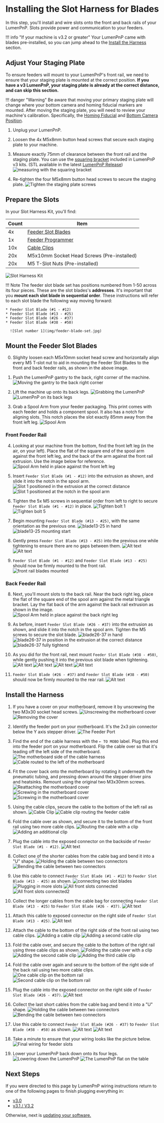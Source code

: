 # Installing the Slot Harness for Blades

In this step, you'll install and wire slots onto the front and back rails of your LumenPnP. Slots provide power and communication to your feeders.

!!! info "If your machine is v3.2 or greater"
    Your LumenPnP came with blades pre-installed, so you can jump ahead to the [Install the Harness](#install-the-harness) section.

## Adjust Your Staging Plate

To ensure feeders will mount to your LumenPnP's front rail, we need to ensure that your staging plate is mounted at the correct position. **If you have a v3 LumenPnP, your staging plate is already at the correct distance, and can skip this section.**

!!! danger "Warning"
    Be aware that moving your primary staging plate will change where your bottom camera and homing fiducial markers are mounted. After moving the staging plate, you will need to review your machine's calibration. Specifically, the [Homing Fiducial](/openpnp/calibration/4-homing-fiducial) and [Bottom Camera Position](/openpnp/calibration/7-bottom-camera-position).

1. Unplug your LumenPnP.

2. Loosen the 4x M5x8mm button head screws that secure each staging plate to your machine.

3. Measure exactly 75mm of clearance between the front rail and the staging plate. You can use the [squaring bracket](https://github.com/opulo-inc/lumenpnp/blob/main/pnp/cad/FDM/squaring-bracket.FCStd) included in LumenPnP v3 kits. (STL available in the latest [LumenPnP Release](https://github.com/opulo-inc/lumenpnp/releases))
  ![measuring with the squaring bracket](img/staging-plate-spacing.png)

1. Re-tighten the four M5x8mm button head screws to secure the staging plate.
   ![Tighten the staging plate screws](img/staging-right-screw-1.JPG)

## Prepare the Slots

In your Slot Harness Kit, you'll find:

| Count | Item                                       |
| ----- | -------------------------------------------|
| 4x    | [Feeder Slot Blades][slot-url]             |
| 1x    | [Feeder Programmer][slot-url]              |
| 10x   | [Cable Clips][clip-url]                    |
| 20x   | M5x10mm Socket Head Screws (Pre-installed) |
| 20x   | M5 T-Slot Nuts (Pre-installed)             |

![Slot Harness Kit](img/IMG_0514.jpg)

!!! Note
    The feeder slot blade set has positions numbered from 1-50 across its four pieces. These are the slot blades's **addresses**. It's important that you **mount each slot blade in sequential order**. These instructions will refer to each slot blade the following way moving forward:

    * Feeder Slot Blade (#1 - #12)
    * Feeder Slot Blade (#13 - #25)
    * Feeder Slot Blade (#26 - #37)
    * Feeder Slot Blade (#38 - #50)
    
      ![Slot number 1](img/feeder-blade-set.jpg)

## Mount the Feeder Slot Blades

0. Slighlty loosen each M5x10mm socket head screw and horizontally align every M5 T-slot nut to aid in mounting the Feeder Slot Blades to the front and back feeder rails, as shown in the above image.

1. Push the LumenPnP gantry to the back, right corner of the machine.
   ![Moving the gantry to the back right corner](img/IMG_0513.jpg)
2. Lift the machine up onto its back legs.
   ![Grabbing the LumenPnP](img/IMG_0515.jpg)
   ![LumenPnP on its back legs](img/IMG_0516.jpg)
3. Grab a Spool Arm from your feeder packaging. This print comes with each feeder and holds a component spool. It also has a notch for aligning slots. This notch places the slot exactly 85mm away from the front left leg.
   ![Spool Arm](img/IMG_1968.JPG)

### Front Feeder Rail

4. Looking at your machine from the bottom, find the front left leg (in the air, on your left). Place the flat of the square end of the spool arm against the front left leg, and the back of the arm against the front rail extrusion. Use the image below for reference.
   ![Spool Arm held in place against the front left leg](img/IMG_0517.jpg)

5. Insert `Feeder Slot Blade (#1 - #12)` into the extrusion as shown, and slide it into the notch in the spool arm.
   ![Slot 1 positioned in the extrusion at the correct distance](img/IMG_0518.jpg)
   ![Slot 1 positioned at the notch in the spool arm](img/IMG_0519.jpg)

6. Tighten the 5x M5 screws in sequential order from left to right to secure `Feeder Slot Blade (#1 - #12)` in place.
   ![Tighten bolt 1](img/IMG_0520.jpg)
   ![Tighten bolt 5](img/IMG_0521.jpg)

6. Begin mounting `Feeder Slot Blade (#13 - #25)`, with the same orientation as the previous one.
    ![blade13-25 in hand](img/IMG_0522.jpg)
    ![blade13-25 mounting start](img/IMG_0525.jpg)

6. Gently press `Feeder Slot Blade (#13 - #25)` into the previous one while tightening to ensure there are no gaps between them.
    ![Alt text](img/IMG_0526.jpg)
    ![Alt text](img/IMG_0527.jpg)

7. `Feeder Slot Blade (#1 - #12)` and `Feeder Slot Blade (#13 - #25)` should now be firmly mounted to the front rail.
    ![front rail blades mounted](img/IMG_0528.jpg)

### Back Feeder Rail

8. Next, you'll mount slots to the back rail. Near the back right leg, place the flat of the square end of the spool arm against the metal triangle bracket. Lay the flat back of the arm against the back rail extrusion as shown in the image.
   ![Spool Arm held in place against the back right leg](img/IMG_2057.jpeg)

9. As before, insert `Feeder Slot Blade (#26 - #37)` into the extrusion as shown, and slide it into the notch in the spool arm. Tighten the M5 screws to secure the slot blade.
   ![blade26-37 in hand](img/IMG_0529.jpg)
   ![blade26-37 in position in the extrusion at the correct distance](img/IMG_0530.jpg)
   ![blade26-37 fully tightend](img/IMG_0531.jpg)

10. As you did for the front rail, next mount `Feeder Slot Blade (#38 - #50)`, while gently pushing it into the previous slot blade when tightening.
   ![Alt text](img/IMG_0532.jpg)
   ![Alt text](img/IMG_0533.jpg)
   ![Alt text](img/IMG_0535.jpg)
   ![Alt text](img/IMG_0536.jpg)
 
 11. `Feeder Slot Blade (#26 - #37)` and `Feeder Slot Blade (#38 - #50)` should now be firmly mounted to the rear rail.
   ![Alt text](img/IMG_0540.jpg)

## Install the Harness

1. If you have a cover on your motherboard, remove it by unscrewing the two M3x30 socket head screws.
   ![Unscrewing the motherboard cover](img/IMG_0542.jpg)
   ![Removing the cover](img/IMG_0545.jpg)

2. Identify the feeder port on your motherboard. It's the 2x3 pin connector below the Y axis stepper driver.
  ![The Feeder Port](img/IMG_0546.jpg)

3. Find the end of the cable harness with the `← TO MOBO` label. Plug this end into the feeder port on your motherboard. Flip the cable over so that it's leading off the left side of the motherboard.
   ![The motherboard side of the cable harness](img/IMG_0548.jpg)
   ![Cable routed to the left of the motherboard](img/IMG_2090.jpeg)

4. Fit the cover back onto the motherboard by rotating it underneath the pneumatic tubing, and pressing down around the stepper driver pins and heatsinks. Remount using the original two M3x30mm screws.
   ![Reattaching the motherboard cover](img/IMG_0550.jpg)
   ![Screwing in the motherboard cover](img/IMG_0551.jpg)
   ![Screwing in the motherboard cover](img/IMG_0552.jpg)

5. Using the cable clips, secure the cable to the bottom of the left rail as shown.
   ![Cable Clip](img/IMG_0559.jpg)
   ![Cable clip routing the feeder cable](img/IMG_0560.jpg)

6. Fold the cable over as shown, and secure it to the bottom of the front rail using two more cable clips.
   ![Routing the cable with a clip](img/IMG_0562.jpg)
   ![Adding an additional clip](img/IMG_0563.jpg)

7. Plug the cable into the exposed connector on the backside of `Feeder Slot Blade (#1 - #12)`.
    ![Alt text](img/IMG_0564.jpg)

8. Collect one of the shorter cables from the cable bag and bend it into a "U" shape.
   ![Holding the cable between two connectors](img/IMG_0565.jpg)
   ![Bending the cable between two connectors](img/IMG_0566.jpg)

9. Use this cable to connect `Feeder Slot Blade (#1 - #12)` to `Feeder Slot Blade (#13 - #25)` as shown.
   ![connecting two slot blades](img/IMG_0567.jpg)
   ![Plugging in more slots](img/IMG_0568.jpg)
   ![All front slots connected](img/IMG_0569.jpg)
   ![All front slots connected2](img/IMG_0570.jpg)

10. Collect the longer cables from the cable bag for connecting `Feeder Slot Blade (#13 - #25)` to `Feeder Slot Blade (#26 - #37)`.
    ![Alt text](img/IMG_0571.jpg)

11. Attach this cable to exposed connector on the right side of `Feeder Slot Blade (#13 - #25)`.
   ![Alt text](img/IMG_0572.jpg)
   
12. Attach the cable to the bottom of the right side of the front rail using two cable clips.
   ![Adding a cable clip](img/IMG_0573.jpg)
   ![Adding a second cable clip](img/IMG_0574.jpg)

13. Fold the cable over, and secure the cable to the bottom of the right rail using three cable clips as shown.
   ![Folding the cable over with a clip](img/IMG_0575.jpg)
   ![Adding the second cable clip](img/IMG_0576.jpg)
   ![Adding the third cable clip](img/IMG_0577.jpg)

14. Fold the cable over again and secure to the bottom of the right side of the back rail using two more cable clips.
   ![One cable clip on the bottom rail](img/IMG_0578.jpg)
   ![Second cable clip on the bottom rail](img/IMG_0579.jpg)

15. Plug the cable into the exposed connector on the right side of `Feeder Slot Blade (#26 - #37)`.
    ![Alt text](img/IMG_0580.jpg)

16. Collect the last short cables from the cable bag and bend it into a "U" shape.
   ![Holding the cable between two connectors](img/IMG_0583.jpg)
   ![Bending the cable between two connectors](img/IMG_0584.jpg)
    
17. Use this cable to connect `Feeder Slot Blade (#26 - #37)` to `Feeder Slot Blade (#38 - #50)` as shown.
    ![Alt text](img/IMG_0585.jpg)
    ![Alt text](img/IMG_0586.jpg)

18. Take a minute to ensure that your wiring looks like the picture below.
   ![Final wiring for feeder slots](img/IMG_0590.jpg)

19. Lower your LumenPnP back down onto its four legs.
   ![Lowering down the LumenPnP](img/IMG_0591.jpg)
   ![The LumenPnP flat on the table](img/IMG_0592.jpg)

## Next Steps

If you were directed to this page by LumenPnP wiring instructions return to one of the following pages to finish plugging everything in:

* [v3.0](/semi-assembly/wiring/#finalize-wiring)
* [v3.1 / V3.2](/semi-assembly-3-1/wiring-3-1/#finalize-wiring)

Otherwise, next is [updating your software.](/feeders/3-software-update)

[clip-url]: https://github.com/opulo-inc/lumenpnp/blob/main/pnp/cad/FDM/extrusion-cable-clip.FCStd
[slot-url]: https://github.com/opulo-inc/feeder
